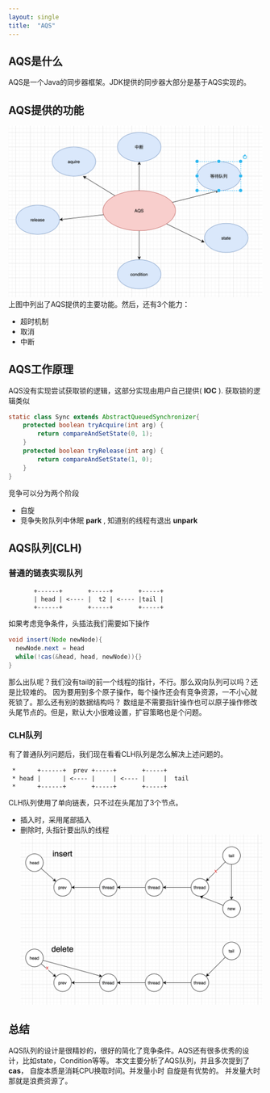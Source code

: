 ```yaml
---
layout: single
title:  "AQS"
---
```


## AQS是什么
  AQS是一个Java的同步器框架。JDK提供的同步器大部分是基于AQS实现的。

## AQS提供的功能
![AQS提供的功能](/assets/images/AQSF.png)
上图中列出了AQS提供的主要功能。然后，还有3个能力：
- 超时机制
- 取消
- 中断

## AQS工作原理
  AQS没有实现尝试获取锁的逻辑，这部分实现由用户自己提供( **IOC** ).
获取锁的逻辑类似
``` java
static class Sync extends AbstractQueuedSynchronizer{
    protected boolean tryAcquire(int arg) {
        return compareAndSetState(0, 1);
    }
    protected boolean tryRelease(int arg) {
        return compareAndSetState(1, 0);
    }
}
```
竞争可以分为两个阶段
* 自旋
* 竞争失败队列中休眠 **park** , 知道别的线程有退出 **unpark**

## AQS队列(CLH)

### 普通的链表实现队列

           +------+       +-----+       +-----+
           | head | <---- |  t2 | <---- |tail |  
           +------+       +-----+       +-----+
如果考虑竞争条件，头插法我们需要如下操作
```java 
void insert(Node newNode){  
  newNode.next = head
  while(!cas(&head, head, newNode)){}
}
```
那么出队呢？我们没有tail的前一个线程的指针，不行。那么双向队列可以吗？还是比较难的。
因为要用到多个原子操作，每个操作还会有竞争资源，一不小心就死锁了。那么还有别的数据结构吗？
数组是不需要指针操作也可以原子操作修改头尾节点的。但是，默认大小很难设置，扩容策略也是个问题。

### CLH队列

有了普通队列问题后，我们现在看看CLH队列是怎么解决上述问题的。

     *      +------+  prev +-----+       +-----+
     * head |      | <---- |     | <---- |     |  tail
     *      +------+       +-----+       +-----+
CLH队列使用了单向链表，只不过在头尾加了3个节点。
* 插入时，采用尾部插入
* 删除时, 头指针要出队的线程
![insert&delete](/assets/images/insertDelete.png)

## 总结
  AQS队列的设计是很精妙的，很好的简化了竞争条件。AQS还有很多优秀的设计，比如state，Condition等等。
本文主要分析了AQS队列，并且多次提到了**cas**， 自旋本质是消耗CPU换取时间。并发量小时 自旋是有优势的。
并发量大时 那就是浪费资源了。

